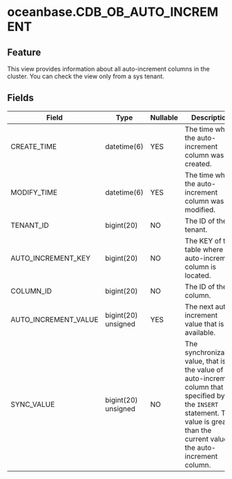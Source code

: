 # oceanbase.CDB_OB_AUTO_INCREMENT

## Feature

This view provides information about all auto-increment columns in the cluster. You can check the view only from a sys tenant.

## Fields

| Field | Type | Nullable | Description |
|----------------------|---------------------|----------------|-------------------|
| CREATE_TIME | datetime(6) | YES | The time when the auto-increment column was created. |
| MODIFY_TIME | datetime(6) | YES | The time when the auto-increment column was modified. |
| TENANT_ID | bigint(20) | NO | The ID of the tenant. |
| AUTO_INCREMENT_KEY | bigint(20) | NO | The KEY of the table where the auto-increment column is located. |
| COLUMN_ID | bigint(20) | NO | The ID of the column. |
| AUTO_INCREMENT_VALUE | bigint(20) unsigned | YES | The next auto-increment value that is available. |
| SYNC_VALUE | bigint(20) unsigned | NO | The synchronization value, that is, the value of the auto-increment column that is specified by the `INSERT` statement. The value is greater than the current value of the auto-increment column.  |